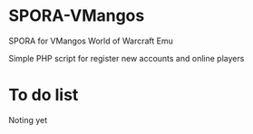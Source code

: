 # SPORA-VMangos
SPORA for VMangos World of Warcraft Emu

Simple PHP script for register new accounts and online players

# To do list
Noting yet